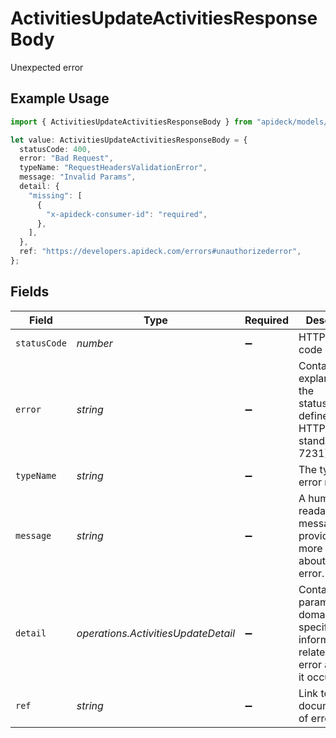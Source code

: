 # ActivitiesUpdateActivitiesResponseBody

Unexpected error

## Example Usage

```typescript
import { ActivitiesUpdateActivitiesResponseBody } from "apideck/models/operations";

let value: ActivitiesUpdateActivitiesResponseBody = {
  statusCode: 400,
  error: "Bad Request",
  typeName: "RequestHeadersValidationError",
  message: "Invalid Params",
  detail: {
    "missing": [
      {
        "x-apideck-consumer-id": "required",
      },
    ],
  },
  ref: "https://developers.apideck.com/errors#unauthorizederror",
};
```

## Fields

| Field                                                                                       | Type                                                                                        | Required                                                                                    | Description                                                                                 | Example                                                                                     |
| ------------------------------------------------------------------------------------------- | ------------------------------------------------------------------------------------------- | ------------------------------------------------------------------------------------------- | ------------------------------------------------------------------------------------------- | ------------------------------------------------------------------------------------------- |
| `statusCode`                                                                                | *number*                                                                                    | :heavy_minus_sign:                                                                          | HTTP status code                                                                            | 400                                                                                         |
| `error`                                                                                     | *string*                                                                                    | :heavy_minus_sign:                                                                          | Contains an explanation of the status_code as defined in HTTP/1.1 standard (RFC 7231)       | Bad Request                                                                                 |
| `typeName`                                                                                  | *string*                                                                                    | :heavy_minus_sign:                                                                          | The type of error returned                                                                  | RequestHeadersValidationError                                                               |
| `message`                                                                                   | *string*                                                                                    | :heavy_minus_sign:                                                                          | A human-readable message providing more details about the error.                            | Invalid Params                                                                              |
| `detail`                                                                                    | *operations.ActivitiesUpdateDetail*                                                         | :heavy_minus_sign:                                                                          | Contains parameter or domain specific information related to the error and why it occurred. |                                                                                             |
| `ref`                                                                                       | *string*                                                                                    | :heavy_minus_sign:                                                                          | Link to documentation of error type                                                         | https://developers.apideck.com/errors#unauthorizederror                                     |